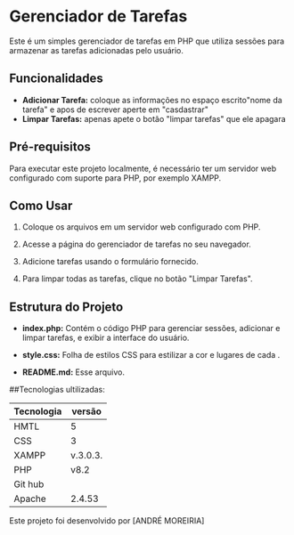 # Gerenciador de Tarefas

Este é um simples gerenciador de tarefas em PHP que utiliza sessões para armazenar as tarefas adicionadas pelo usuário.

## Funcionalidades

- **Adicionar Tarefa:** coloque as informações  no espaço escrito"nome da tarefa" e apos de escrever aperte em "casdastrar"
- **Limpar Tarefas:** 
apenas apete o botão "limpar tarefas" que ele apagara

## Pré-requisitos

Para executar este projeto localmente, é necessário ter um servidor web configurado com suporte para PHP, por exemplo XAMPP.

## Como Usar

1. Coloque os arquivos em um servidor web configurado com PHP.

2. Acesse a página do gerenciador de tarefas no seu navegador.

3. Adicione tarefas usando o formulário fornecido.

4. Para limpar todas as tarefas, clique no botão "Limpar Tarefas".

## Estrutura do Projeto

- **index.php:** Contém o código PHP para gerenciar sessões, adicionar e limpar tarefas, e exibir a interface do usuário.

- **style.css:** Folha de estilos CSS 
para estilizar a cor e lugares de cada .

- **README.md:** Esse arquivo.


##Tecnologias ultilizadas:

| Tecnologia    | versão    |
|---------------|-----------|
| HMTL          | 5         |
| CSS           | 3         |
| XAMPP         | v.3.0.3.  |
|PHP            |    v8.2   |
| Git hub       |           |
|Apache         |2.4.53     |

Este projeto foi desenvolvido por [ANDRÉ MOREIRIA]




